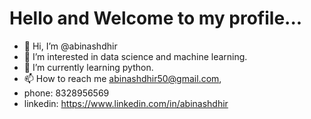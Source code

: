 
# Hello and Welcome to my profile...



- 👋 Hi, I’m @abinashdhir
- 👀 I’m interested in data science and machine learning.
- 🌱 I’m currently learning python.
- 📫 How to reach me abinashdhir50@gmail.com, 
- phone: 8328956569 
- linkedin: https://www.linkedin.com/in/abinashdhir
